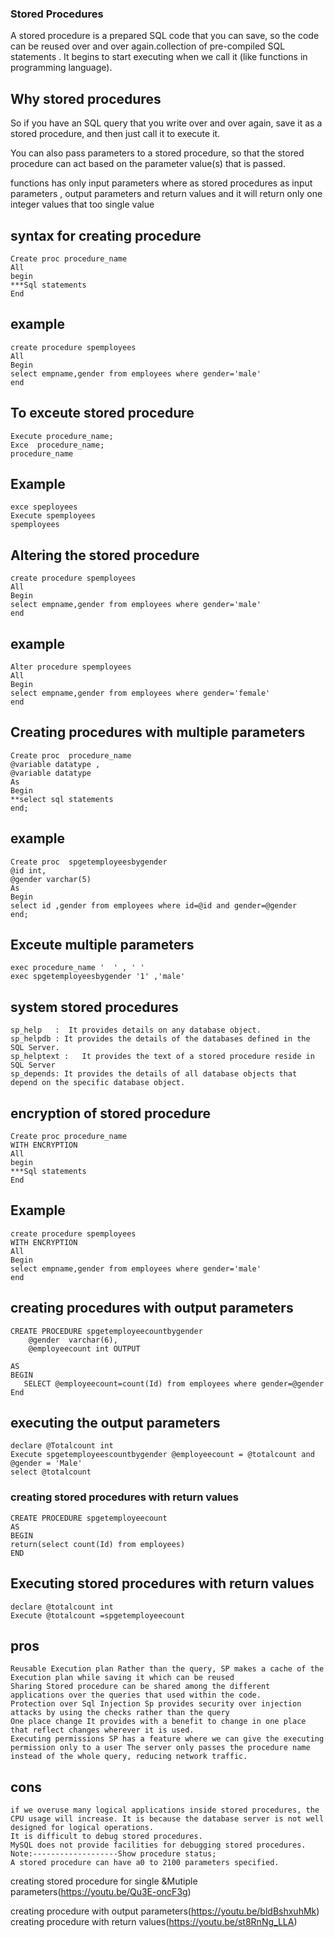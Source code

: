 ### Stored Procedures
A stored procedure is a prepared SQL code that you can save, so the code can be reused over and over again.collection of pre-compiled SQL statements . It begins to start executing when we call it (like functions in programming language).
## Why stored procedures
So if you have an SQL query that you write over and over again, save it as a stored procedure, and then just call it to execute it.

You can also pass parameters to a stored procedure, so that the stored procedure can act based on the parameter value(s) that is passed.

functions has only input parameters where as stored procedures as input parameters , output parameters  and return values and it will return only one integer values that too single value
## syntax for creating procedure
``` text 
Create proc procedure_name
All
begin
***Sql statements
End
```
## example
``` text 
create procedure spemployees
All
Begin
select empname,gender from employees where gender='male'
end
```
## To exceute stored procedure
``` test
Execute procedure_name;
Exce  procedure_name;
procedure_name
```
## Example
``` text 
exce speployees
Execute spemployees
spemployees
```
## Altering the stored procedure
``` text 
create procedure spemployees
All
Begin
select empname,gender from employees where gender='male'
end
```
## example
``` text 
Alter procedure spemployees
All
Begin
select empname,gender from employees where gender='female'
end
```
## Creating procedures with multiple parameters
``` text 
Create proc  procedure_name
@variable datatype ,
@variable datatype
As
Begin
**select sql statements
end;
```
## example
``` text 
Create proc  spgetemployeesbygender
@id int,
@gender varchar(5)
As
Begin
select id ,gender from employees where id=@id and gender=@gender
end;
```
## Exceute multiple parameters
``` text 
exec procedure_name '  ' , ' '
exec spgetemployeesbygender '1' ,'male'
```
## system stored procedures
```text 
sp_help	  :  It provides details on any database object.
sp_helpdb :	It provides the details of the databases defined in the SQL Server.
sp_helptext :	It provides the text of a stored procedure reside in SQL Server
sp_depends:	It provides the details of all database objects that depend on the specific database object.
```
## encryption of stored procedure
``` text 
Create proc procedure_name
WITH ENCRYPTION
All
begin
***Sql statements
End
```
## Example
``` text 
create procedure spemployees
WITH ENCRYPTION
All
Begin
select empname,gender from employees where gender='male'
end
```
## creating procedures with output parameters
``` text
CREATE PROCEDURE spgetemployeecountbygender
    @gender  varchar(6),
    @employeecount int OUTPUT

AS
BEGIN
   SELECT @employeecount=count(Id) from employees where gender=@gender 
End
```
## executing the output parameters
``` text 
declare @Totalcount int
Execute spgetemployeescountbygender @employeecount = @totalcount and @gender = 'Male'
select @totalcount
```
### creating stored procedures with return values
``` text
CREATE PROCEDURE spgetemployeecount
AS
BEGIN
return(select count(Id) from employees)
END
```
## Executing stored procedures with return values
``` text
declare @totalcount int 
Execute @totalcount =spgetemployeecount
```
## pros
``` text
Reusable Execution plan Rather than the query, SP makes a cache of the Execution plan while saving it which can be reused
Sharing Stored procedure can be shared among the different applications over the queries that used within the code.
Protection over Sql Injection Sp provides security over injection attacks by using the checks rather than the query
One place change It provides with a benefit to change in one place that reflect changes wherever it is used.
Executing permissions SP has a feature where we can give the executing permission only to a user The server only passes the procedure name instead of the whole query, reducing network traffic.
```
## cons
```text
if we overuse many logical applications inside stored procedures, the CPU usage will increase. It is because the database server is not well designed for logical operations.
It is difficult to debug stored procedures.
MySQL does not provide facilities for debugging stored procedures. Note:-------------------Show procedure status;
A stored procedure can have a0 to 2100 parameters specified.
```


creating stored procedure for single &Mutiple parameters(https://youtu.be/Qu3E-oncF3g)


creating procedure with output parameters(https://youtu.be/bldBshxuhMk)
creating procedure with return values(https://youtu.be/st8RnNg_LLA)